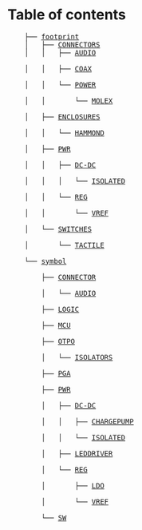 # Table of contents

<!DOCTYPE html>
<html>

<body>
	<pre>
	├── <a class="DIR" href="/footprint/">footprint</a>
	│   ├── <a class="DIR" href="/footprint/CONNECTORS/">CONNECTORS</a>
	│   │   ├── <a class="DIR" href="/footprint/CONNECTORS/AUDIO/">AUDIO</a><br>
	│   │   ├── <a class="DIR" href="/footprint/CONNECTORS/COAX/">COAX</a><br>
	│   │   └── <a class="DIR" href="/footprint/CONNECTORS/POWER/">POWER</a><br>
	│   │   &nbsp;&nbsp;&nbsp; └── <a class="DIR" href="/footprint/CONNECTORS/POWER/MOLEX/">MOLEX</a><br>
	│   ├── <a class="DIR" href="/footprint/ENCLOSURES/">ENCLOSURES</a><br>
	│   │   └── <a class="DIR" href="/footprint/ENCLOSURES/HAMMOND/">HAMMOND</a><br>
	│   ├── <a class="DIR" href="/footprint/PWR/">PWR</a><br>
	│   │   ├── <a class="DIR" href="/footprint/PWR/DC-DC/">DC-DC</a><br>
	│   │   │   └── <a class="DIR" href="/footprint/PWR/DC-DC/ISOLATED/">ISOLATED</a><br>
	│   │   └── <a class="DIR" href="/footprint/PWR/REG/">REG</a><br>
	│   │   &nbsp;&nbsp;&nbsp; └── <a class="DIR" href="/footprint/PWR/REG/VREF/">VREF</a><br>
	│   └── <a class="DIR" href="/footprint/SWITCHES/">SWITCHES</a><br>
	│   &nbsp;&nbsp;&nbsp; └── <a class="DIR" href="/footprint/SWITCHES/TACTILE/">TACTILE</a><br>
	└── <a class="DIR" href="/symbol/">symbol</a><br>
	&nbsp;&nbsp;&nbsp; ├── <a class="DIR" href="/symbol/CONNECTOR/">CONNECTOR</a><br>
	&nbsp;&nbsp;&nbsp; │   └── <a class="DIR" href="/symbol/CONNECTOR/AUDIO/">AUDIO</a><br>
	&nbsp;&nbsp;&nbsp; ├── <a class="DIR" href="/symbol/LOGIC/">LOGIC</a><br>
	&nbsp;&nbsp;&nbsp; ├── <a class="DIR" href="/symbol/MCU/">MCU</a><br>
	&nbsp;&nbsp;&nbsp; ├── <a class="DIR" href="/symbol/OTPO/">OTPO</a><br>
	&nbsp;&nbsp;&nbsp; │   └── <a class="DIR" href="/symbol/OTPO/ISOLATORS/">ISOLATORS</a><br>
	&nbsp;&nbsp;&nbsp; ├── <a class="DIR" href="/symbol/PGA/">PGA</a><br>
	&nbsp;&nbsp;&nbsp; ├── <a class="DIR" href="/symbol/PWR/">PWR</a><br>
	&nbsp;&nbsp;&nbsp; │   ├── <a class="DIR" href="/symbol/PWR/DC-DC/">DC-DC</a><br>
	&nbsp;&nbsp;&nbsp; │   │   ├── <a class="DIR" href="/symbol/PWR/DC-DC/CHARGEPUMP/">CHARGEPUMP</a><br>
	&nbsp;&nbsp;&nbsp; │   │   └── <a class="DIR" href="/symbol/PWR/DC-DC/ISOLATED/">ISOLATED</a><br>
	&nbsp;&nbsp;&nbsp; │   ├── <a class="DIR" href="/symbol/PWR/LEDDRIVER/">LEDDRIVER</a><br>
	&nbsp;&nbsp;&nbsp; │   └── <a class="DIR" href="/symbol/PWR/REG/">REG</a><br>
	&nbsp;&nbsp;&nbsp; │   &nbsp;&nbsp;&nbsp; ├── <a class="DIR" href="/symbol/PWR/REG/LDO/">LDO</a><br>
	&nbsp;&nbsp;&nbsp; │   &nbsp;&nbsp;&nbsp; └── <a class="DIR" href="/symbol/PWR/REG/VREF/">VREF</a><br>
	&nbsp;&nbsp;&nbsp; └── <a class="DIR" href="/symbol/SW/">SW</a><br>
	<br><br>
	
</pre>
</body>
</html>
